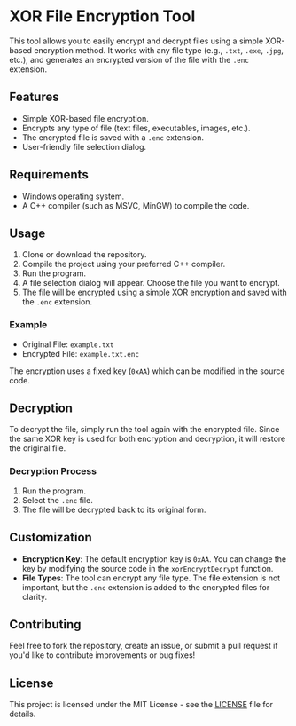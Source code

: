 # XOR File Encryption Tool

This tool allows you to easily encrypt and decrypt files using a simple XOR-based encryption method. It works with any file type (e.g., `.txt`, `.exe`, `.jpg`, etc.), and generates an encrypted version of the file with the `.enc` extension.

## Features

- Simple XOR-based file encryption.
- Encrypts any type of file (text files, executables, images, etc.).
- The encrypted file is saved with a `.enc` extension.
- User-friendly file selection dialog.

## Requirements

- Windows operating system.
- A C++ compiler (such as MSVC, MinGW) to compile the code.

## Usage

1. Clone or download the repository.
2. Compile the project using your preferred C++ compiler.
3. Run the program.
4. A file selection dialog will appear. Choose the file you want to encrypt.
5. The file will be encrypted using a simple XOR encryption and saved with the `.enc` extension.

### Example

- Original File: `example.txt`
- Encrypted File: `example.txt.enc`

The encryption uses a fixed key (`0xAA`) which can be modified in the source code.

## Decryption

To decrypt the file, simply run the tool again with the encrypted file. Since the same XOR key is used for both encryption and decryption, it will restore the original file.

### Decryption Process

1. Run the program.
2. Select the `.enc` file.
3. The file will be decrypted back to its original form.

## Customization

- **Encryption Key**: The default encryption key is `0xAA`. You can change the key by modifying the source code in the `xorEncryptDecrypt` function.
- **File Types**: The tool can encrypt any file type. The file extension is not important, but the `.enc` extension is added to the encrypted files for clarity.

## Contributing

Feel free to fork the repository, create an issue, or submit a pull request if you'd like to contribute improvements or bug fixes!

## License

This project is licensed under the MIT License - see the [LICENSE](LICENSE) file for details.
